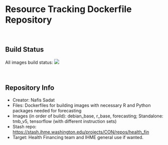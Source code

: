 Resource Tracking Dockerfile Repository
========================================
<br/>

Build Status
----------------

All images build status: <a href='http://10.155.25.28:8080/job/hf-build/'><img src='http://10.155.25.28:8080/job/hf-build/badge/icon'></a>
<br/>

<br/>

Repository Info
----------------

  + Creator: Nafis Sadat  
  + Files: Dockerfiles for building images with necessary R and Python packages needed for forecasting
  + Images (in order of build): debian_base, r_base, forecasting; Standalone: tmb_v5, tensorflow (with different instruction sets)
  + Stash repo: https://stash.ihme.washington.edu/projects/CON/repos/health_fin
  + Target: Health Financing team and IHME general use if wanted.

